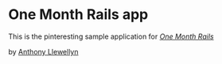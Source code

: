 # One Month Rails app

This is the pinteresting sample application for
[*One Month Rails*](http://onemonthrails.com)

by [Anthony Llewellyn](http://onthewards.org)